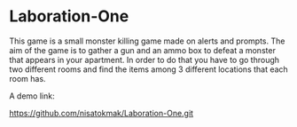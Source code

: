 # Laboration-One

This game is a small monster killing game made on alerts and prompts. The aim of the game is to gather a gun and an ammo box to defeat a monster that appears in your apartment. In order to do that you have to go through two different rooms and find the items among 3 different locations that each room has. 

A demo link: 

https://github.com/nisatokmak/Laboration-One.git
